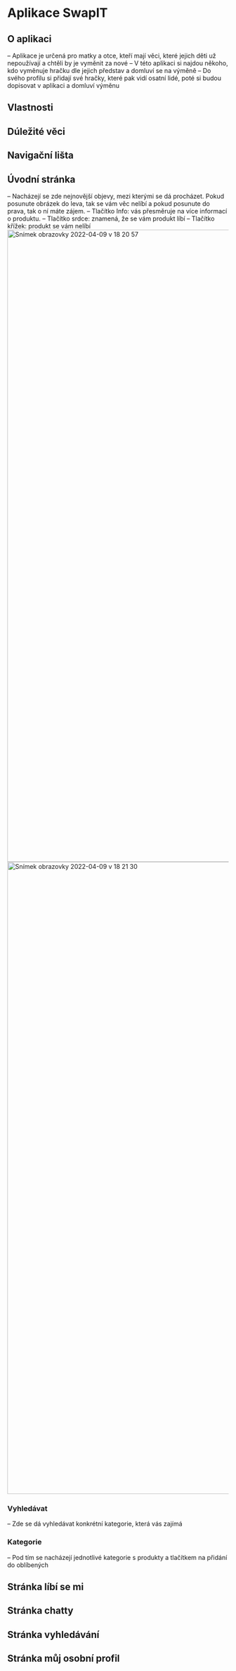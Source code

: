 # Aplikace SwapIT
## O aplikaci
– Aplikace je určená pro matky a otce, kteří mají věci, které jejich děti už nepoužívají a chtěli by je vyměnit za nové
– V této aplikaci si najdou někoho, kdo vyměnuje hračku dle jejich představ a domluví se na výměně
– Do svého profilu si přidají své hračky, které pak vidí osatní lidé, poté si budou dopisovat v aplikaci a domluví výměnu 
## Vlastnosti

## Dúležité věci

## Navigační lišta

## Úvodní stránka
– Nacházejí se zde nejnovější objevy, mezi kterými se dá procházet. Pokud posunute obrázek do leva, tak se vám věc nelíbí a pokud posunute do prava, tak o ní máte zájem. 
– Tlačítko Info: vás přesměruje na více informací o produktu. 
– Tlačítko srdce: znamená, že se vám produkt líbí
– Tlačítko křížek: produkt se vám nelíbí
<img width="1440" alt="Snímek obrazovky 2022-04-09 v 18 20 57" src="https://user-images.githubusercontent.com/79641987/162608786-1464a045-d933-4460-baad-ffe19b801292.png">
<img width="1440" alt="Snímek obrazovky 2022-04-09 v 18 21 30" src="https://user-images.githubusercontent.com/79641987/162608803-405b9c3b-6c52-48e0-843f-b3df3ac85d34.png">

### Vyhledávat
– Zde se dá vyhledávat konkrétní kategorie, která vás zajímá
### Kategorie
– Pod tím se nacházejí jednotlivé kategorie s produkty a tlačítkem na přidání do oblíbených 

## Stránka líbí se mi

## Stránka chatty

## Stránka vyhledávání

## Stránka můj osobní profil 
